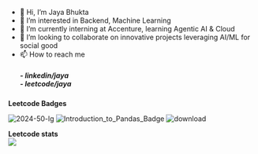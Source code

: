 - 👋 Hi, I’m Jaya Bhukta
- 👀 I’m interested in Backend, Machine Learning 
- 🌱 I’m currently interning at Accenture, learning Agentic AI & Cloud
- 💞️ I’m looking to collaborate on innovative projects leveraging AI/ML for social good
- 📫 How to reach me <h5> - linkedin/jaya <a href="https://www.linkedin.com/in/bhuktajaya2005/"> </a> <br> - leetcode/jaya <a href="https://leetcode.com/u/bhukubabu/"> </a> </h5>
<!-- ⚡ Fun fact: 

<!---
bhukubabu/bhukubabu is a ✨ special ✨ repository because its `README.md` (this file) appears on your GitHub profile
You can click the Preview link to take a look at your changes.
--->

**Leetcode Badges**

![2024-50-lg](https://github.com/user-attachments/assets/1edaefaf-56e6-4cab-983f-bf996a0f1e9f) 
 ![Introduction_to_Pandas_Badge](https://github.com/user-attachments/assets/cae79d3f-8874-4965-820a-b089248f8a59)
 ![download](https://github.com/user-attachments/assets/94f6d42d-83d1-42c0-997f-06bc408ab367) 

**Leetcode stats**  
![](https://github.com/user-attachments/assets/3a81bb39-3fa5-4a73-885e-3ef43ad6272e)

